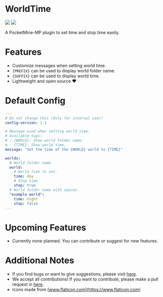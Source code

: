 # WorldTime

[![](https://poggit.pmmp.io/shield.state/WorldTime)](https://poggit.pmmp.io/p/WorldTime)
[![](https://poggit.pmmp.io/shield.dl.total/WorldTime)](https://poggit.pmmp.io/p/WorldTime)

A PocketMine-MP plugin to set time and stop time easily.

# Features

- Customize messages when setting world time.
- `{PREFIX}` can be used to display world folder name.
- `{SUFFIX}` can be used to display world time.
- Lightweight and open source ❤️

# Default Config
```yaml
---
# Do not change this (Only for internal use)!
config-version: 1.1

# Message used when setting world time.
# Available tags:
# - {WORLD}: Show world folder name.
# - {TIME}: Show world time.
message: "Set the time of the {WORLD} world to {TIME}"

worlds:
  # World folder name.
  world:
    # World time to set.
    time: day
    # Stop time
    stop: true
  # World folder name with spaces.
  "example world":
    time: night
    stop: false
...

```

# Upcoming Features

- Currently none planned. You can contribute or suggest for new features.

# Additional Notes

- If you find bugs or want to give suggestions, please visit [here](https://github.com/AIPTU/WorldTime/issues).
- We accept all contributions! If you want to contribute, please make a pull request in [here](https://github.com/AIPTU/WorldTime/pulls).
- Icons made from [www.flaticon.com](https://www.flaticon.com)
